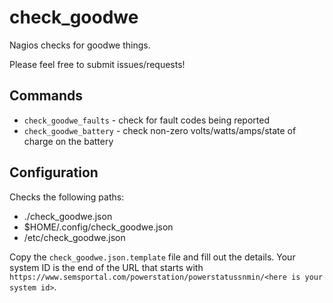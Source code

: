 # check_goodwe

Nagios checks for goodwe things.

Please feel free to submit issues/requests!

## Commands

- `check_goodwe_faults` - check for fault codes being reported
- `check_goodwe_battery` - check non-zero volts/watts/amps/state of charge on the battery

## Configuration

Checks the following paths:

- ./check_goodwe.json
- $HOME/.config/check_goodwe.json
- /etc/check_goodwe.json

Copy the `check_goodwe.json.template` file and fill out the details. Your system ID is the end of the URL that starts with `https://www.semsportal.com/powerstation/powerstatussnmin/<here is your system id>`.
